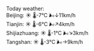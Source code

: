 Today weather:  
Beijing: ☀️   🌡️-7°C 🌬️↓11km/h  
Tianjin: ☀️   🌡️-6°C 🌬️↗4km/h  
Shijiazhuang: ☀️   🌡️-1°C 🌬️↘3km/h  
Tangshan: ☀️   🌡️-3°C 🌬️→9km/h  
